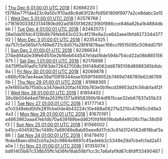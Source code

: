 | [Thu Dec  6 01:00:01 UTC 2018](https://transfer.sh/e3Abo/trcninja-dbdump-20181206010001.tar.bz2) | 82666220 | f376be77f1dad23c9a50c1f10ad8c8d63f29cfb9561806f9977a2ce8dabc2e15 | 
| [Wed Dec  5 01:00:01 UTC 2018](https://transfer.sh/UeAlZ/trcninja-dbdump-20181205010001.tar.bz2) | 82578768 | c716160033823134180bd92ad1855f362823f80f866cce846a62ba1b4884dbbb | 
| [Tue Dec  4 01:00:01 UTC 2018](https://transfer.sh/XMP05/trcninja-dbdump-20181204010001.tar.bz2) | 82482573 | 28e0da101dc4126b8b78feb643c023c4f216e8a2ce6d2aee0bfd627334d37702 | 
| [Mon Dec  3 01:00:01 UTC 2018](https://transfer.sh/W8byM/trcninja-dbdump-20181203010001.tar.bz2) | 82354325 | da757c5e565bf7cf49e6721c8d57fa28f91878aac166ccf9515095c509dd0791 | 
| [Sun Dec  2 01:00:01 UTC 2018](https://transfer.sh/vWyhB/trcninja-dbdump-20181202010001.tar.bz2) | 82286634 | 274ed94a0e39fe64510e2b16eb644547e1da06de594b754cd22a08b865156975 | 
| [Sat Dec  1 01:00:01 UTC 2018](https://transfer.sh/7fZmT/trcninja-dbdump-20181201010001.tar.bz2) | 82176898 | 0475ff5e91ad1c7d163de726427008c3f4148d062dd6785108d8988385b6dc8a | 
| [Fri Nov 30 01:00:01 UTC 2018](https://transfer.sh/G1NxO/trcninja-dbdump-20181130010001.tar.bz2) | 82069878 | c868cf0b7ae4eae39af10819344eae1059f1f49052b7469d746780b62d67890b | 
| [Thu Nov 29 01:00:01 UTC 2018](https://transfer.sh/152dyn/trcninja-dbdump-20181129010001.tar.bz2) | 81968365 | e7ef850a1b7f5d0ca347ded420facf430b763e0b1fecd39953d2fc56db1a4f2f | 
| [Wed Nov 28 01:00:01 UTC 2018](https://transfer.sh/NHKTZ/trcninja-dbdump-20181128010001.tar.bz2) | 81854402 | 36c6b004d4ed79fda262ffb1371a9958390b164df815cae32eb67837a55b33a2 | 
| [Tue Nov 27 01:00:01 UTC 2018](https://transfer.sh/zyHEr/trcninja-dbdump-20181127010001.tar.bz2) | 81777143 | a7c0348ebd0bfe281fcbe0de4b43224c10e488a0827fa3210c47865c049a34a3 | 
| [Mon Nov 26 01:00:01 UTC 2018](https://transfer.sh/pWRuv/trcninja-dbdump-20181126010001.tar.bz2) | 81670191 | a4663862aaa47eb1db70a439189bedd62f0fd16619bda84e9026c11ac38d59f3 | 
| [Sun Nov 25 01:00:01 UTC 2018](https://transfer.sh/g3EuU/trcninja-dbdump-20181125010001.tar.bz2) | 81566502 | b45cc4045921bc1489c7a69086e8ab65eee8d17cb3c81d3124562d818baf3a86 | 
| [Sat Nov 24 01:00:01 UTC 2018](https://transfer.sh/HV23k/trcninja-dbdump-20181124010001.tar.bz2) | 81479410 | fbda48aecd0d2cb5a2e2c9864e8697c45adebb2c5349e29d7cbefcfad2a51a0e | 
| [Fri Nov 23 01:00:01 UTC 2018](https://transfer.sh/zrzQ2/trcninja-dbdump-20181123010001.tar.bz2) | 81355074 | bd61405b87c338b55ffc1d36fe18ab59bf1cc3c7a6afaf9d87c8fdff33490467 | 
